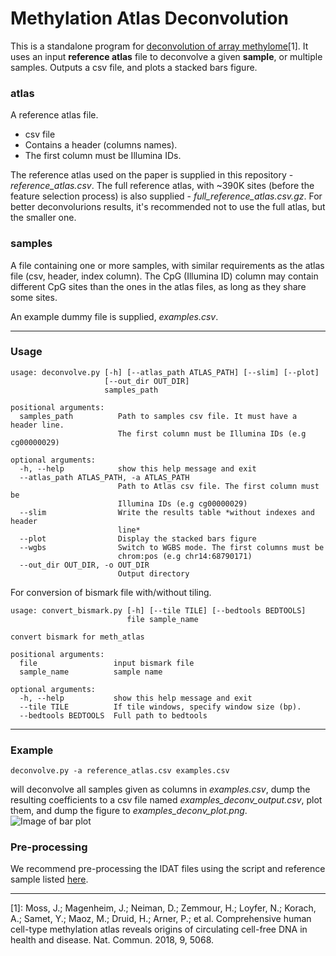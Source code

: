 # Methylation Atlas Deconvolution

This is a standalone program for [deconvolution of array methylome](https://www.nature.com/articles/s41467-018-07466-6)[1].
It uses an input **reference atlas** file to deconvolve a given **sample**, or multiple samples.
Outputs a csv file, and plots a stacked bars figure.

### atlas
A reference atlas file. 
- csv file
- Contains a header (columns names).
- The first column must be Illumina IDs.

The reference atlas used on the paper is supplied in this repository - *reference_atlas.csv*.
The full reference atlas, with ~390K sites (before the feature selection process) is also supplied - *full_reference_atlas.csv.gz*. For better deconvolurions results, it's recommended not to use the full atlas, but the smaller one.

### samples
A file containing one or more samples, with similar requirements as the atlas file (csv, header, index column).
The CpG (Illumina ID) column may contain different CpG sites than the ones in the atlas files, as long as they share some sites.

An example dummy file is supplied, *examples.csv*.

---

### Usage

```
usage: deconvolve.py [-h] [--atlas_path ATLAS_PATH] [--slim] [--plot]
                     [--out_dir OUT_DIR]
                     samples_path

positional arguments:
  samples_path          Path to samples csv file. It must have a header line.
                        The first column must be Illumina IDs (e.g cg00000029)

optional arguments:
  -h, --help            show this help message and exit
  --atlas_path ATLAS_PATH, -a ATLAS_PATH
                        Path to Atlas csv file. The first column must be
                        Illumina IDs (e.g cg00000029)
  --slim                Write the results table *without indexes and header
                        line*
  --plot                Display the stacked bars figure
  --wgbs                Switch to WGBS mode. The first columns must be
                        chrom:pos (e.g chr14:68790171)
  --out_dir OUT_DIR, -o OUT_DIR
                        Output directory
```

For conversion of bismark file with/without tiling.
```
usage: convert_bismark.py [-h] [--tile TILE] [--bedtools BEDTOOLS]
                          file sample_name

convert bismark for meth_atlas

positional arguments:
  file                 input bismark file
  sample_name          sample name

optional arguments:
  -h, --help           show this help message and exit
  --tile TILE          If tile windows, specify window size (bp).
  --bedtools BEDTOOLS  Full path to bedtools
```

---
### Example
```
deconvolve.py -a reference_atlas.csv examples.csv
```
will deconvolve all samples given as columns in *examples.csv*, dump the resulting coefficients to a csv file named *examples_deconv_output.csv*, plot them, and dump the figure to *examples_deconv_plot.png*.
![Image of bar plot](https://github.com/nloyfer/meth_atlas/blob/master/examples_deconv_plot.png)


### Pre-processing
We recommend pre-processing the IDAT files using the script and reference sample listed [here](https://github.com/nloyfer/meth_atlas/tree/master/pre_process#pre-processing).

------------------
[1]: Moss, J.; Magenheim, J.; Neiman, D.; Zemmour, H.; Loyfer, N.; Korach, A.; Samet, Y.; Maoz, M.; Druid, H.; Arner, P.; et al. Comprehensive human cell-type methylation atlas reveals origins of circulating cell-free DNA in health and disease. Nat. Commun. 2018, 9, 5068.
